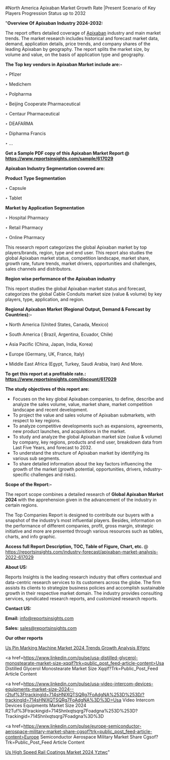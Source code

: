 #North America Apixaban Market Growth Rate |Present Scenario of Key Players Progression Status up to 2032

"<strong>Overview Of Apixaban Industry 2024-2032:</strong>

The report offers detailed coverage of <a href=https://www.reportsinsights.com/sample/617029>Apixaban</a> industry and main market trends. The market research includes historical and forecast market data, demand, application details, price trends, and company shares of the leading Apixaban by geography. The report splits the market size, by volume and value, on the basis of application type and geography.

<strong>The Top key vendors in Apixaban Market include are:- </strong>

‣ Pfizer

‣ Medichem

‣ Polpharma

‣ Beijing Cooperate Pharmaceutical

‣ Centaur Pharmaceutical

‣ DEAFARMA

‣ Dipharma Francis

‣ ...

<strong>Get a Sample PDF copy of this Apixaban Market Report </strong><strong>@ <a href=https://www.reportsinsights.com/sample/617029 style=color:#0000ff;>https://www.reportsinsights.com/sample/617029</a> </strong>

<strong>Apixaban Industry Segmentation covered are:</strong>

<strong>Product Type Segmentation</strong>

‣ Capsule

‣ Tablet

<strong>Market by Application Segmentation</strong>

‣ Hospital Pharmacy

‣ Retail Pharmacy

‣ Online Pharmacy

This research report categorizes the global Apixaban market by top players/brands, region, type and end user. This report also studies the global Apixaban market status, competition landscape, market share, growth rate, future trends, market drivers, opportunities and challenges, sales channels and distributors.

<strong>Region wise performance of the Apixaban industry</strong><strong> </strong>

This report studies the global Apixaban market status and forecast, categorizes the global Cable Conduits market size (value &amp; volume) by key players, type, application, and region. 

<strong>Regional Apixaban Market (Regional Output, Demand &amp; Forecast by Countries):-</strong>

• North America (United States, Canada, Mexico)

• South America ( Brazil, Argentina, Ecuador, Chile)

• Asia Pacific (China, Japan, India, Korea)

• Europe (Germany, UK, France, Italy)

• Middle East Africa (Egypt, Turkey, Saudi Arabia, Iran) And More.

<strong>To get this report at a profitable rate.: <a href=https://www.reportsinsights.com/discount/617029 style=color:#0000ff;>https://www.reportsinsights.com/discount/617029</a></strong>

<strong>The study objectives of this report are:</strong>
<ul>
  <li>Focuses on the key global Apixaban companies, to define, describe and analyze the sales volume, value, market share, market competition landscape and recent development.</li>
  <li>To project the value and sales volume of Apixaban submarkets, with respect to key regions.</li>
  <li>To analyze competitive developments such as expansions, agreements, new product launches, and acquisitions in the market.</li>
  <li>To study and analyze the global Apixaban market size (value &amp; volume) by company, key regions, products and end user, breakdown data from Last Five Years, and forecast to 2032.</li>
  <li>To understand the structure of Apixaban market by identifying its various sub segments.</li>
  <li>To share detailed information about the key factors influencing the growth of the market (growth potential, opportunities, drivers, industry-specific challenges and risks).</li>
</ul>
<strong>Scope of the Report:-</strong><strong> </strong>

The report scope combines a detailed research of <strong>Global Apixaban Market 2024 </strong>with the apprehension given in the advancement of the industry in certain regions.

The Top Companies Report is designed to contribute our buyers with a snapshot of the industry’s most influential players. Besides, information on the performance of different companies, profit, gross margin, strategic initiative and more are presented through various resources such as tables, charts, and info graphic.

<strong>Access full Report Description, TOC, Table of Figure, Chart, etc. </strong>@   <a href=https://reportsinsights.com/industry-forecast/apixaban-market-analysis-2022-617029 style=color:#0000ff;>https://reportsinsights.com/industry-forecast/apixaban-market-analysis-2022-617029</a>

<strong>About US:</strong>

Reports Insights is the leading research industry that offers contextual and data-centric research services to its customers across the globe. The firm assists its clients to strategize business policies and accomplish sustainable growth in their respective market domain. The industry provides consulting services, syndicated research reports, and customized research reports.

<strong>Contact US:</strong>

<p class=""""><b>Email:</b> <a href=mailto:info@reportsinsights.com>info@reportsinsights.com</a></p>
<p class=""""><b>Sales:</b> <a href=mailto:sales@reportsinsights.com>sales@reportsinsights.com</a></p>

<strong>Our other reports</strong>

<a href=https://www.linkedin.com/pulse/us-pin-marking-machine-market-2024-trends-growth-analysis-8ygnc/>Us Pin Marking Machine Market 2024 Trends Growth Analysis 8Ygnc</a>

<a href=https://www.linkedin.com/pulse/usa-distilled-glycerol-monostearate-market-size-xqqif?trk=public_post_feed-article-content>Usa Distilled Glycerol Monostearate Market Size Xqqif?Trk=Public_Post_Feed Article Content</a>

<a href=https://www.linkedin.com/pulse/usa-video-intercom-devices-equipments-market-size-2024--r2tuf%3FtrackingId=714sHNlXQTSQRg7FoAdgNA%253D%253D/?trackingId=714sHNlXQTSQRg7FoAdgNA%3D%3D>Usa Video Intercom Devices Equipments Market Size 2024  R2Tuf%3Ftrackingid=714Shnlxqtsqrg7Foadgna%253D%253D?Trackingid=714Shnlxqtsqrg7Foadgna%3D%3D</a>

<a href=https://www.linkedin.com/pulse/europe-semiconductor-aerospace-military-market-share-cgsof?trk=public_post_feed-article-content>Europe Semiconductor Aerospace Military Market Share Cgsof?Trk=Public_Post_Feed Article Content</a>

<a href=https://www.linkedin.com/pulse/us-high-speed-rail-coatings-market-2024-yztwc/>Us High Speed Rail Coatings Market 2024 Yztwc</a>"
